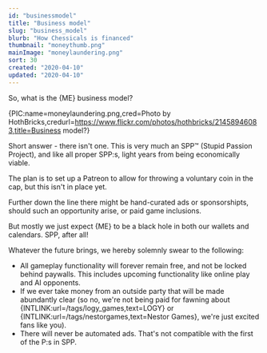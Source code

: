 ```yaml
---
id: "businessmodel"
title: "Business model"
slug: "business_model"
blurb: "How Chessicals is financed"
thumbnail: "moneythumb.png"
mainImage: "moneylaundering.png"
sort: 30
created: "2020-04-10"
updated: "2020-04-10"
---
```


So, what is the {ME} business model?

{PIC:name=moneylaundering.png,cred=Photo by HothBricks,credurl=https://www.flickr.com/photos/hothbricks/21458946083,title=Business model?}

Short answer - there isn't one. This is very much an SPP&trade; (Stupid Passion Project), and like all proper SPP:s, light years from being economically viable.

The plan is to set up a Patreon to allow for throwing a voluntary coin in the cap, but this isn't in place yet.

Further down the line there might be hand-curated ads or sponsorshipts, should such an opportunity arise, or paid game inclusions.

But mostly we just expect {ME} to be a black hole in both our wallets and calendars. SPP, after all!

Whatever the future brings, we hereby solemnly swear to the following:

- All gameplay functionality will forever remain free, and not be locked behind paywalls. This includes upcoming functionality like online play and AI opponents.
- If we ever take money from an outside party that will be made abundantly clear (so no, we're not being paid for fawning about {INTLINK:url=/tags/logy_games,text=LOGY} or {INTLINK:url=/tags/nestorgames,text=Nestor Games}, we're just excited fans like you).
- There will never be automated ads. That's not compatible with the first of the P:s in SPP.
